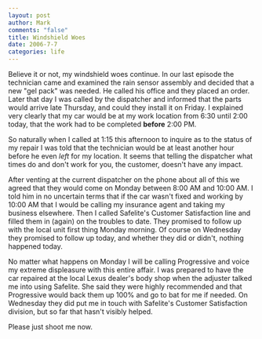 ```yaml
--- 
layout: post
author: Mark
comments: "false"
title: Windshield Woes
date: 2006-7-7
categories: life
---
```

Believe it or not, my windshield woes continue. In our last episode the technician came and examined the rain sensor assembly and decided that a new "gel pack" was needed. He called his office and they placed an order. Later that day I was called by the dispatcher and informed that the parts would arrive late Thursday, and could they install it on Friday. I explained very clearly that my car would be at my work location from 6:30 until 2:00 today, that the work had to be completed <strong>before</strong> 2:00 PM.

So naturally when I called at 1:15 this afternoon to inquire as to the status of my repair I was told that the technician would be at least another hour before he even <em>left</em> for my location. It seems that telling the dispatcher what times do and don't work for you, the customer, doesn't have any impact.

After venting at the current dispatcher on the phone about all of this we agreed that they would come on Monday between 8:00 AM and 10:00 AM. I told him in no uncertain terms that if the car wasn't fixed and working by 10:00 AM that I would be calling my insurance agent and taking my business elsewhere. Then I called Safelite's Customer Satisfaction line and filled them in (again) on the troubles to date. They promised to follow up with the local unit first thing Monday morning. Of course on Wednesday they promised to follow up today, and whether they did or didn't, nothing happened today.

No matter what happens on Monday I will be calling Progressive and voice my extreme displeasure with this entire affair. I was prepared to have the car repaired at the local Lexus dealer's body shop when the adjuster talked me into using Safelite. She said they were highly recommended and that Progressive would back them up 100% and go to bat for me if needed. On Wednesday they did put me in touch with Safelite's Customer Satisfaction division, but so far that hasn't visibly helped.

Please just shoot me now.
